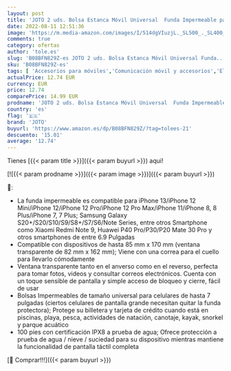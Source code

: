 ```yaml
---
layout: post
title: 'JOTO 2 uds. Bolsa Estanca Móvil Universal  Funda Impermeable para iPhone 13/12 Mini/Pro/Pro MAX/11/XS/XR/8 Plus/7 Plus  Galaxy Note10+/S20 Ultra/S20+/S10e  Huawei hasta 7" Diagonal -Negro/Verde'
date: 2022-08-11 12:51:36
image: 'https://m.media-amazon.com/images/I/514dgVIuzjL._SL500_._SL400_.jpg'
comments: true
category: ofertas
author: 'tole.es'
slug: 'B08BFN829Z-es JOTO 2 uds. Bolsa Estanca Móvil Universal Funda...'
sku: 'B08BFN829Z-es'
tags: [ 'Accesorios para móviles','Comunicación móvil y accesorios','Electrónica','iphone','joto','🇪🇸', ]
actualPrice: 12.74 EUR
currency: EUR
price: 12.74
comparePrice: 14.99 EUR
prodname: 'JOTO 2 uds. Bolsa Estanca Móvil Universal  Funda Impermeable para iPhone 13/12 Mini/Pro/Pro MAX/11/XS/XR/8 Plus/7 Plus  Galaxy Note10+/S20 Ultra/S20+/S10e  Huawei hasta 7" Diagonal -Negro/Verde'
country: 'es'
flag: '🇪🇸'
brand: 'JOTO'
buyurl: 'https://www.amazon.es/dp/B08BFN829Z/?tag=tolees-21'
descuento: '15.01'
average: '12.74'
---
```


Tienes [{{< param title >}}]({{< param buyurl >}}) aqui!

[![{{< param prodname >}}]({{< param image >}})]({{< param buyurl >}})

🔎:

- La funda impermeable es compatible para iPhone 13/iPhone 12 Mini/iPhone 12/iPhone 12 Pro/iPhone 12 Pro Max/iPhone 11/iPhone 8, 8 Plus/iPhone 7, 7 Plus; Samsung Galaxy S20+/S20/S10/S9/S8+/S7/S6/Note Series, entre otros Smartphone como Xiaomi Redmi Note 9, Huawei P40 Pro/P30/P20 Mate 30 Pro y otros smartphones de entre 6.9 Pulgadas
- Compatible con dispositivos de hasta 85 mm x 170 mm (ventana transparente de 82 mm x 162 mm); Viene con una correa para el cuello para llevarlo cómodamente
- Ventana transparente tanto en el anverso como en el reverso, perfecta para tomar fotos, videos y consultar correos electrónicos. Cuenta con un toque sensible de pantalla y simple acceso de bloqueo y cierre, fácil de usar
- Bolsas Impermeables de tamaño universal para celulares de hasta 7 pulgadas (ciertos celulares de pantalla grande necesitan quitar la funda protectora); Protege su billetera y tarjeta de crédito cuando está en piscinas, playa, pesca, actividades de natación, canotaje, kayak, snorkel y parque acuático
- 100 pies con certificación IPX8 a prueba de agua; Ofrece protección a prueba de agua / nieve / suciedad para su dispositivo mientras mantiene la funcionalidad de pantalla táctil completa

[🛒 Comprar!!!]({{< param buyurl >}})
